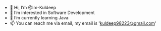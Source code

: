 - 👋 Hi, I’m @Im-Kuldeep
- 👀 I’m interested in Software Development
- 🌱 I’m currently learning Java
- 📫 You can reach me via email, my email is 'kuldeep98223@gmail.com'

<!---
Im-Kuldeep/Im-Kuldeep is a ✨ special ✨ repository because its `README.md` (this file) appears on your GitHub profile.
You can click the Preview link to take a look at your changes.
--->
